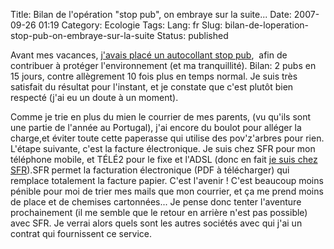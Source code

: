 Title: Bilan de l'opération "stop pub", on embraye sur la suite...
Date: 2007-09-26 01:19
Category: Ecologie
Tags:
Lang: fr
Slug: bilan-de-loperation-stop-pub-on-embraye-sur-la-suite
Status: published

Avant mes vacances, [j'avais placé un autocollant stop
pub](/post/2007/08/24/Evitez-les-debordements-de-boite-aux-lettres),  afin de
contribuer à protéger l'environnement (et ma tranquillité). Bilan: 2 pubs en 15
jours, contre allègrement 10 fois plus en temps normal. Je suis très satisfait
du résultat pour l'instant, et je constate que c'est plutôt bien respecté (j'ai
eu un doute à un moment).

Comme je trie en plus du mien le courrier de mes parents, (vu qu'ils sont une
partie de l'année au Portugal), j'ai encore du boulot pour alléger la charge,et
éviter toute cette paperasse qui utilise des pov'z'arbres pour rien. L'étape
suivante, c'est la facture électronique. Je suis chez SFR pour mon téléphone
mobile, et TÉLÉ2 pour le fixe et l'ADSL (donc en fait [je suis chez
SFR](http://www.presence-pc.com/actualite/sfr-tele2-19465/)).SFR permet la
facturation électronique (PDF à télécharger) qui remplace totalement la facture
papier. C'est l'avenir ! C'est beaucoup moins pénible pour moi de trier mes
mails que mon courrier, et ça me prend moins de place et de chemises
cartonnées... Je pense donc tenter l'aventure prochainement (il me semble que
le retour en arrière n'est pas possible) avec SFR. Je verrai alors quels sont
les autres sociétés avec qui j'ai un contrat qui fournissent ce service.
